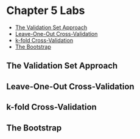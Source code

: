 Chapter 5 Labs
================

-   [The Validation Set Approach](#the-validation-set-approach)
-   [Leave-One-Out Cross-Validation](#leave-one-out-cross-validation)
-   [k-fold Cross-Validation](#k-fold-cross-validation)
-   [The Bootstrap](#the-bootstrap)

## The Validation Set Approach

## Leave-One-Out Cross-Validation

## k-fold Cross-Validation

## The Bootstrap
